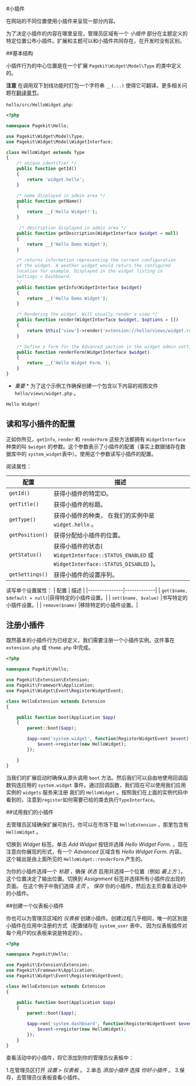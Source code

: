 #小插件

<p class="uk-article-lead">在网站的不同位置使用小插件来呈现一部分内容。</p>

为了决定小插件的内容在哪里呈现，管理员区域有一个 *小插件* 部分在主题定义的特定位置公布小插件。扩展和主题可以和小插件共同存在，在开发时没有区别。

##基本结构

小插件行为的中心位置是在一个扩展 `Pagekit\Widget\Model\Type` 的类中定义的。

**注意** 在调用双下划线功能时打包一个字符串 `__(...)` 使得它可翻译。更多相关问题在[翻译章节](translation.md)。

`hello/src/HelloWidget.php`:

```php
<?php

namespace Pagekit\Hello;

use Pagekit\Widget\Model\Type;
use Pagekit\Widget\Model\WidgetInterface;

class HelloWidget extends Type
{
    /* unique identifier */
    public function getId()
    {
        return 'widget.hello';
    }

    /* name displayed in admin area */
    public function getName()
    {
        return __('Hello Widget!');
    }

     /* description displayed in admin area */
    public function getDescription(WidgetInterface $widget = null)
    {
        return __('Hello Demo Widget');
    }

    /* returns information representing the current configuration
    of the widget. A weather widget would return the configured
    location for example. Displayed in the widget listing in
    Settings > Dashboard.
    */
    public function getInfo(WidgetInterface $widget)
    {
        return __('Hello Demo Widget');
    }

    /* Rendering the widget. Will usually render a view */
    public function render(WidgetInterface $widget, $options = [])
    {
        return $this['view']->render('extension://hello/views/widget.razr');
    }

    /* Define a form for the Advanced section in the widget admin settings */
    public function renderForm(WidgetInterface $widget)
    {
        return __('Hello Widget Form.');
    }
}
```

* *重要* * 为了这个示例工作确保创建一个包含以下内容的视图文件 `hello/views/widget.php` 。

```HTML
Hello Widget!
```

## 读和写小插件的配置

正如你所见，`getInfo`, `render` 和 `renderForm` 这些方法都拥有 `WidgetInterface` 种类的叫 `$widget` 的参数。这个参数表示了小插件的配置（事实上数据储存在数据库中的
`system_widget`表中）。使用这个参数读写小插件的配置。


阅读属性：

| 配置            | 描述                 |
|-----------------|----------------------|
| `getId()`       | 获得小插件的特定ID。 |
| `getTitle()`    | 获得小插件的标题。 |
| `getType()`     | 获得小插件的种类， 在我们的实例中是 `widget.hello` 。 |
| `getPosition()` | 获得分配给小插件的位置。 |
| `getStatus()`   | 获得小插件的状态( `WidgetInterface::STATUS_ENABLED` 或 `WidgetInterface::STATUS_DISABLED` )。|
| `getSettings()` | 获得小插件的设置序列。 |

读写单个设置属性：
|  配置         | 描述        |
|---------------|-------------|
| `get($name, $default = null)`|获得特定的小插件设置。|
| `set($name, $value)`         |书写特定的小插件设置。|
| `remove($name)`              |移除特定的小插件设置。|

## 注册小插件
既然基本的小插件行为已经定义，我们需要注册一个小插件实例。这件事在 `extension.php` 或 `theme.php` 中完成。

```php
<?php

namespace Pagekit\Hello;

use Pagekit\Extension\Extension;
use Pagekit\Framework\Application;
use Pagekit\Widget\Event\RegisterWidgetEvent;

class HelloExtension extends Extension
{

    public function boot(Application $app)
    {
        parent::boot($app);

        $app->on('system.widget', function(RegisterWidgetEvent $event) {
            $event->register(new HelloWidget);
        });

    }
}
```

当我们的扩展启动时确保从源头调用 `boot` 方法。然后我们可以自由地使用回调函数钩连应用的 `system.widget` 事件。通过回调函数，我们现在可以使用我们应用实例的 `widgets` 服务来注册
我们的 `HelloWidget` 。按照我们在上面的实例代码中看到的，注意到`register`如何需要已给的类去执行`TypeInterface`。

##试用我们的小插件

去管理员区域确保扩展可执行。你可以在市场下载 `HelloExtension` ，那里包含有 `HelloWidget` 。

切换到 *Widget* 标签。单击 *Add Widget* 按钮并选择 *Hello Widget Form.* 。现在注意向你展现的形式，有一个 *Advanced* 区域含有 *Hello Widget Form.* 内容。
这个输出是由上面所见的 `HelloWidget::renderForm` 产生的。

为你的小插件选择一个 *标题* ，确保 *状态* 启用并选择一个位置（例如 *最上方* ）。这个位置决定了输出位置。切换到 *Assignment* 标签并选择所有小插件应出现的页面。
在这个例子中我们选择 *主页* 。 *保存* 你的小插件，然后去主页查看活动中的小插件。

##创建一个仪表板小插件

你也可以为管理员区域的 *仪表板* 创建小插件。创建过程几乎相同，唯一的区别是小插件在应用中注册的方式（配置储存在 `system_user` 表中，
因为仪表板插件对每个用户的仪表板来说是特定的）。

```php
<?php

namespace Pagekit\Hello;

use Pagekit\Extension\Extension;
use Pagekit\Framework\Application;
use Pagekit\Widget\Event\RegisterWidgetEvent;

class HelloExtension extends Extension
{

    public function boot(Application $app)
    {
        parent::boot($app);

        $app->on('system.dashboard', function(RegisterWidgetEvent $event) {
            $event->register(new HelloWidget);
        });
    }
}
```

查看活动中的小插件，将它添加到你的管理员仪表板中：

1.在管理员区打开 *设置 > 仪表板* 。
2.单击 *添加小插件* 选择 *你好小插件* 。
3.保存，去管理员仪表板查看小插件。